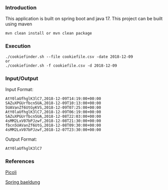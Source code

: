 ### Introduction
This application is built on spring boot and java 17. This project can be built using maven

``
mvn clean install
or
mvn clean package
``

### Execution
```
./cookiefinder.sh --file cookiefile.csv -date 2018-12-09
or
./cookiefinder.sh -f cookiefile.csv -d 2018-12-09
```

### Input/Output
Input Format:
```
AtY0laUfhglK3lC7,2018-12-09T14:19:00+00:00 
SAZuXPGUrfbcn5UA,2018-12-09T10:13:00+00:00 
5UAVanZf6UtGyKVS,2018-12-09T07:25:00+00:00 
AtY0laUfhglK3lC7,2018-12-09T06:19:00+00:00 
SAZuXPGUrfbcn5UA,2018-12-08T22:03:00+00:00 
4sMM2LxV07bPJzwf,2018-12-08T21:30:00+00:00 
fbcn5UAVanZf6UtG,2018-12-08T09:30:00+00:00 
4sMM2LxV07bPJzwf,2018-12-07T23:30:00+00:00 
```

Output Format:
```aidl
AtY0laUfhglK3lC7 
```

### References
[Picoli](https://picocli.info/)

[Spring baeldung](https://www.baeldung.com/java-picocli-create-command-line-program)

